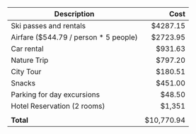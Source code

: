| Description                           | Cost  |
| ------------------------------------- | -----:|
| Ski passes and rentals                |$4287.15|
| Airfare ($544.79 / person * 5 people) |$2723.95|
| Car rental                            |$931.63 |
| Nature Trip                           |$797.20 |
| City Tour                             |$180.51 | 
| Snacks                                |$451.00  |
| Parking for day excursions            |$48.50  |
| Hotel Reservation (2 rooms)           | $1,351 |
|                                       |        |
| **Total**                             |$10,770.94 |
